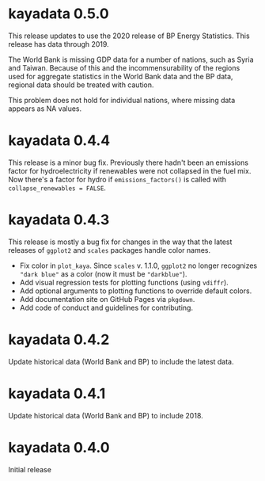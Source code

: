 # kayadata 0.5.0

This release updates to use the 2020 release of BP Energy Statistics. This
release has data through 2019.

The World Bank is missing GDP data for a number of nations, such as Syria and 
Taiwan. Because of this and the  incommensurability of the regions used for 
aggregate statistics in the World Bank data and the BP data, regional data 
should be treated with caution. 

This problem does not hold for individual nations, where missing data appears as
NA values.

# kayadata 0.4.4

This release is a minor bug fix. Previously there hadn't been an emissions 
factor for hydroelectricity if renewables were not collapsed in the fuel mix.
Now there's a factor for hydro if `emissions_factors()` is called with 
`collapse_renewables = FALSE`.

# kayadata 0.4.3 

This release is mostly a bug fix for changes in the way that the latest releases
of `ggplot2` and `scales` packages handle color names.

* Fix color in `plot_kaya`. Since `scales` v. 1.1.0, `ggplot2` no longer 
  recognizes `"dark blue"` as a color (now it must be `"darkblue"`).
* Add visual regression tests for plotting functions (using `vdiffr`).
* Add optional arguments to plotting functions to override default colors.
* Add documentation site on GitHub Pages via `pkgdown`.
* Add code of conduct and guidelines for contributing.

# kayadata 0.4.2

Update historical data (World Bank and BP) to include the latest data.

# kayadata 0.4.1

Update historical data (World Bank and BP) to include 2018.

# kayadata 0.4.0

Initial release
